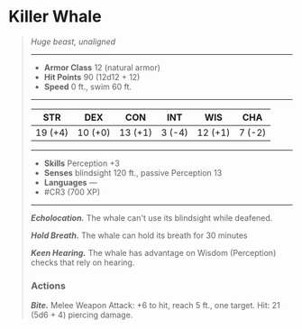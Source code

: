 # Killer Whale
>*Huge beast, unaligned*
>___
>- **Armor Class** 12 (natural armor)
>- **Hit Points** 90 (12d12 + 12)
>- **Speed** 0 ft., swim 60 ft.
>___
>|STR|DEX|CON|INT|WIS|CHA|
>|:---:|:---:|:---:|:---:|:---:|:---:|
>|19 (+4)|10 (+0)|13 (+1)|3 (-4)|12 (+1)|7 (-2)|
>___
>- **Skills** Perception +3
>- **Senses** blindsight 120 ft., passive Perception 13
>- **Languages** —
>- #CR3 (700 XP)
>___
>***Echolocation.*** The whale can't use its blindsight while deafened.  
>
>***Hold Breath.*** The whale can hold its breath for 30 minutes  
>
>***Keen Hearing.*** The whale has advantage on Wisdom (Perception) checks that rely on hearing.  
>
>### Actions
>***Bite.*** Melee Weapon Attack: +6 to hit, reach 5 ft., one target. Hit: 21 (5d6 + 4) piercing damage.